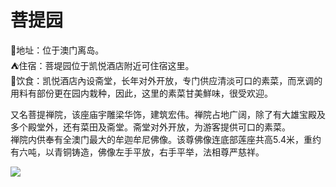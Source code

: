 # 菩提园  
📍地址：位于澳门离岛。  
⛺住宿：菩堤园位于凯悦酒店附近可住宿这里。  
🍴饮食：凯悦酒店內设斋堂，长年对外开放，专门供应清淡可口的素菜，而烹调的用料有部份更在园内栽种，因此，这里的素菜甘美鮮味，很受欢迎。  

又名菩提禅院，该座庙宇雕梁华饰，建筑宏伟。禅院占地广阔，除了有大雄宝殿及多个殿堂外，还有菜田及斋堂。斋堂对外开放，为游客提供可口的素菜。  
禅院内供奉有全澳门最大的牟迦牟尼佛像。该尊佛像连底部莲座共高5.4米，重约有六吨，以青铜铸造，佛像左手平放，右手平举，法相尊严慈祥。  

![](https://raw.gitmirror.com/szqq0512/Pic/main/img/202201212114467.png)  
